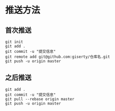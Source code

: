 # 推送方法
## 首次推送
```
git init
git add .
git commit -u "提交信息"
git remote add git@github.com:giserty/仓库名.git
git push -u origin master
```

## 之后推送
```
git add .
git commit -u "提交信息"
git pull --rebase origin master
git push -u origin master
```
